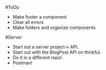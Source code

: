 #ToDo

* Make footer a component
* Clear all errors
* Make folders and organize components

#Server

* Start out a server project-> API.
* Start out with the BlogPost API on thinkful.
* Do it in a different repo!
* Postman!
